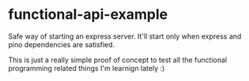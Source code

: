 # functional-api-example

Safe way of starting an express server. It'll start only when express and pino dependencies are satisfied.

This is just a really simple proof of concept to test all the functional programming related things I'm learnign lately :) 
